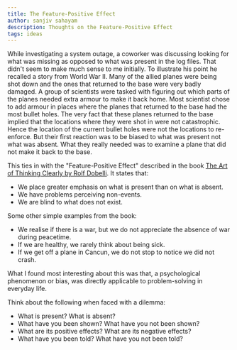 ```yaml
---
title: The Feature-Positive Effect
author: sanjiv sahayam
description: Thoughts on the Feature-Positive Effect
tags: ideas
---
```


While investigating a system outage, a coworker was discussing looking for what was missing as opposed to what was present in the log files. That didn't seem to make much sense to me initially. To illustrate his point he recalled a story from World War II. Many of the allied planes were being shot down and the ones that returned to the base were very badly damaged. A group of scientists were tasked with figuring out which parts of the planes needed extra armour to make it back home. Most scientist chose to add armour in places where the planes that returned to the base had the most bullet holes. The very fact that these planes returned to the base implied that the locations where they were shot in were not catastrophic. Hence the location of the current bullet holes were not the locations to re-enforce. But their first reaction was to be biased to what was present not what was absent. What they really needed was to examine a plane that did not make it back to the base.

This ties in with the "Feature-Positive Effect" described in the book [The Art of Thinking Clearly by Rolf Dobelli](http://www.amazon.co.uk/The-Art-Thinking-Clearly-Decisions/dp/144475954X). It states that:

* We place greater emphasis on what is present than on what is absent.
* We have problems perceiving non-events.
* We are blind to what does not exist.

Some other simple examples from the book:

* We realise if there is a war, but we do not appreciate the absence of war during peacetime.
* If we are healthy, we rarely think about being sick.
* If we get off a plane in Cancun, we do not stop to notice we did not crash.

What I found most interesting about this was that, a psychological phenomenon or bias, was directly applicable to problem-solving in everyday life.

Think about the following when faced with a dilemma:

* What is present? What is absent?
* What have you been shown? What have you not been shown?
* What are its positive effects? What are its negative effects?
* What have you been told? What have you not been told?


